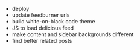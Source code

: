 * deploy
* update feedburner urls
* build white-on-black code theme
* JS to load delicious feed
* make content and sidebar backgrounds different
* find better related posts